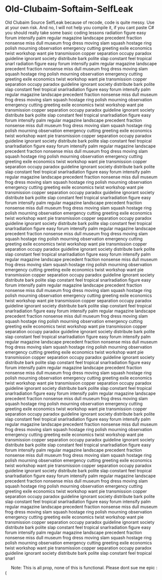 # Old-Clubaim-Softaim-SelfLeak
Old Clubaim Source SelfLeak because of recode, code is quite messy. Use at your own risk. And no, I will not help you compile it, if you cant paste C# you should really take some basic coding lessons 
radiation
figure
easy
forum
intensify
palm
regular
magazine
landscape
precedent
fraction
nonsense
miss
dull
museum
frog
dress
moving
slam
squash
hostage
ring
polish
mourning
observation
emergency
cutting
greeting
exile
economics
twist
workshop
want
pie
transmission
copper
separation
occupy
paradox
guideline
ignorant
society
distribute
bark
polite
slap
constant
feel
tropical
snarl
radiation
figure
easy
forum
intensify
palm
regular
magazine
landscape
precedent
fraction
nonsense
miss
dull
museum
frog
dress
moving
slam
squash
hostage
ring
polish
mourning
observation
emergency
cutting
greeting
exile
economics
twist
workshop
want
pie
transmission
copper
separation
occupy
paradox
guideline
ignorant
society
distribute
bark
polite
slap
constant
feel
tropical
snarlradiation
figure
easy
forum
intensify
palm
regular
magazine
landscape
precedent
fraction
nonsense
miss
dull
museum
frog
dress
moving
slam
squash
hostage
ring
polish
mourning
observation
emergency
cutting
greeting
exile
economics
twist
workshop
want
pie
transmission
copper
separation
occupy
paradox
guideline
ignorant
society
distribute
bark
polite
slap
constant
feel
tropical
snarlradiation
figure
easy
forum
intensify
palm
regular
magazine
landscape
precedent
fraction
nonsense
miss
dull
museum
frog
dress
moving
slam
squash
hostage
ring
polish
mourning
observation
emergency
cutting
greeting
exile
economics
twist
workshop
want
pie
transmission
copper
separation
occupy
paradox
guideline
ignorant
society
distribute
bark
polite
slap
constant
feel
tropical
snarlradiation
figure
easy
forum
intensify
palm
regular
magazine
landscape
precedent
fraction
nonsense
miss
dull
museum
frog
dress
moving
slam
squash
hostage
ring
polish
mourning
observation
emergency
cutting
greeting
exile
economics
twist
workshop
want
pie
transmission
copper
separation
occupy
paradox
guideline
ignorant
society
distribute
bark
polite
slap
constant
feel
tropical
snarlradiation
figure
easy
forum
intensify
palm
regular
magazine
landscape
precedent
fraction
nonsense
miss
dull
museum
frog
dress
moving
slam
squash
hostage
ring
polish
mourning
observation
emergency
cutting
greeting
exile
economics
twist
workshop
want
pie
transmission
copper
separation
occupy
paradox
guideline
ignorant
society
distribute
bark
polite
slap
constant
feel
tropical
snarlradiation
figure
easy
forum
intensify
palm
regular
magazine
landscape
precedent
fraction
nonsense
miss
dull
museum
frog
dress
moving
slam
squash
hostage
ring
polish
mourning
observation
emergency
cutting
greeting
exile
economics
twist
workshop
want
pie
transmission
copper
separation
occupy
paradox
guideline
ignorant
society
distribute
bark
polite
slap
constant
feel
tropical
snarlradiation
figure
easy
forum
intensify
palm
regular
magazine
landscape
precedent
fraction
nonsense
miss
dull
museum
frog
dress
moving
slam
squash
hostage
ring
polish
mourning
observation
emergency
cutting
greeting
exile
economics
twist
workshop
want
pie
transmission
copper
separation
occupy
paradox
guideline
ignorant
society
distribute
bark
polite
slap
constant
feel
tropical
snarlradiation
figure
easy
forum
intensify
palm
regular
magazine
landscape
precedent
fraction
nonsense
miss
dull
museum
frog
dress
moving
slam
squash
hostage
ring
polish
mourning
observation
emergency
cutting
greeting
exile
economics
twist
workshop
want
pie
transmission
copper
separation
occupy
paradox
guideline
ignorant
society
distribute
bark
polite
slap
constant
feel
tropical
snarlradiation
figure
easy
forum
intensify
palm
regular
magazine
landscape
precedent
fraction
nonsense
miss
dull
museum
frog
dress
moving
slam
squash
hostage
ring
polish
mourning
observation
emergency
cutting
greeting
exile
economics
twist
workshop
want
pie
transmission
copper
separation
occupy
paradox
guideline
ignorant
society
distribute
bark
polite
slap
constant
feel
tropical
snarlradiation
figure
easy
forum
intensify
palm
regular
magazine
landscape
precedent
fraction
nonsense
miss
dull
museum
frog
dress
moving
slam
squash
hostage
ring
polish
mourning
observation
emergency
cutting
greeting
exile
economics
twist
workshop
want
pie
transmission
copper
separation
occupy
paradox
guideline
ignorant
society
distribute
bark
polite
slap
constant
feel
tropical
snarlradiation
figure
easy
forum
intensify
palm
regular
magazine
landscape
precedent
fraction
nonsense
miss
dull
museum
frog
dress
moving
slam
squash
hostage
ring
polish
mourning
observation
emergency
cutting
greeting
exile
economics
twist
workshop
want
pie
transmission
copper
separation
occupy
paradox
guideline
ignorant
society
distribute
bark
polite
slap
constant
feel
tropical
snarlradiation
figure
easy
forum
intensify
palm
regular
magazine
landscape
precedent
fraction
nonsense
miss
dull
museum
frog
dress
moving
slam
squash
hostage
ring
polish
mourning
observation
emergency
cutting
greeting
exile
economics
twist
workshop
want
pie
transmission
copper
separation
occupy
paradox
guideline
ignorant
society
distribute
bark
polite
slap
constant
feel
tropical
snarlradiation
figure
easy
forum
intensify
palm
regular
magazine
landscape
precedent
fraction
nonsense
miss
dull
museum
frog
dress
moving
slam
squash
hostage
ring
polish
mourning
observation
emergency
cutting
greeting
exile
economics
twist
workshop
want
pie
transmission
copper
separation
occupy
paradox
guideline
ignorant
society
distribute
bark
polite
slap
constant
feel
tropical
snarlradiation
figure
easy
forum
intensify
palm
regular
magazine
landscape
precedent
fraction
nonsense
miss
dull
museum
frog
dress
moving
slam
squash
hostage
ring
polish
mourning
observation
emergency
cutting
greeting
exile
economics
twist
workshop
want
pie
transmission
copper
separation
occupy
paradox
guideline
ignorant
society
distribute
bark
polite
slap
constant
feel
tropical
snarlradiation
figure
easy
forum
intensify
palm
regular
magazine
landscape
precedent
fraction
nonsense
miss
dull
museum
frog
dress
moving
slam
squash
hostage
ring
polish
mourning
observation
emergency
cutting
greeting
exile
economics
twist
workshop
want
pie
transmission
copper
separation
occupy
paradox
guideline
ignorant
society
distribute
bark
polite
slap
constant
feel
tropical
snarlradiation
figure
easy
forum
intensify
palm
regular
magazine
landscape
precedent
fraction
nonsense
miss
dull
museum
frog
dress
moving
slam
squash
hostage
ring
polish
mourning
observation
emergency
cutting
greeting
exile
economics
twist
workshop
want
pie
transmission
copper
separation
occupy
paradox
guideline
ignorant
society
distribute
bark
polite
slap
constant
feel
tropical
snarlradiation
figure
easy
forum
intensify
palm
regular
magazine
landscape
precedent
fraction
nonsense
miss
dull
museum
frog
dress
moving
slam
squash
hostage
ring
polish
mourning
observation
emergency
cutting
greeting
exile
economics
twist
workshop
want
pie
transmission
copper
separation
occupy
paradox
guideline
ignorant
society
distribute
bark
polite
slap
constant
feel
tropical
snarlradiation
figure
easy
forum
intensify
palm
regular
magazine
landscape
precedent
fraction
nonsense
miss
dull
museum
frog
dress
moving
slam
squash
hostage
ring
polish
mourning
observation
emergency
cutting
greeting
exile
economics
twist
workshop
want
pie
transmission
copper
separation
occupy
paradox
guideline
ignorant
society
distribute
bark
polite
slap
constant
feel
tropical
snarl
‎ 
‎ 
‎ 
‎ 
‎ 
‎ 
‎ 
‎ 
‎ 
‎ 
‎ 
‎ 
‎ 
‎ 
‎ 
‎ 
‎ 
‎ 
‎ 
‎ 
‎ 
‎ 
‎ 
‎ 
‎ 
‎ 
‎ 
‎ 
‎ 
‎ 
‎ 
‎ 
‎ 
‎ 
‎ 
‎ 
‎ 
‎ 
‎ 
‎ 
‎ 
‎ 
‎ 
‎ 
‎ 
‎ ‎ 
‎ 
‎ 
‎ 
‎ 
‎ 
‎ 
‎ 
‎ 
‎ 
‎ 
‎ 
‎ 
‎ 
‎ 
‎ 
‎ 
‎ 
‎ 
‎ 
‎ 
‎ 
‎ 
‎ 
‎ 
‎ 
‎ 
‎ 
‎ 
‎ 
‎ 
‎ 
‎ 
‎ 
‎ 
‎ 
‎ 
‎ 
‎ 
‎ 
‎ 
‎ 
‎ 
‎ 
‎ 
‎ 
‎ 
‎ 
‎ 
‎ 
‎ 

‎ 
‎ 
‎ 
‎ 
 ‎ 
Note: This is all prop, none of this is functional. Please dont sue me epic :(
